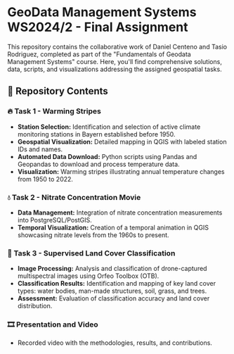 <h1>GeoData Management Systems WS2024/2 - Final Assignment</h1> 

This repository contains the collaborative work of Daniel Centeno and Tasio Rodriguez, completed as part of the "Fundamentals of Geodata Management Systems" course. Here, you'll find comprehensive solutions, data, scripts, and visualizations addressing the assigned geospatial tasks.

<h2>📂 Repository Contents</h2>

<h3>🔥 Task 1 - Warming Stripes</h3>

* **Station Selection:** Identification and selection of active climate monitoring stations in Bayern established before 1950.
* **Geospatial Visualization:** Detailed mapping in QGIS with labeled station IDs and names.
* **Automated Data Download:** Python scripts using Pandas and Geopandas to download and process temperature data.
* **Visualization:** Warming stripes illustrating annual temperature changes from 1950 to 2022.

<h3>💧 Task 2 - Nitrate Concentration Movie</h3>

* **Data Management:** Integration of nitrate concentration measurements into PostgreSQL/PostGIS.
* **Temporal Visualization:** Creation of a temporal animation in QGIS showcasing nitrate levels from the 1960s to present.

<h3>🌳 Task 3 - Supervised Land Cover Classification</h3>

* **Image Processing:** Analysis and classification of drone-captured multispectral images using Orfeo Toolbox (OTB).
* **Classification Results:** Identification and mapping of key land cover types: water bodies, man-made structures, soil, grass, and trees.
* **Assessment:** Evaluation of classification accuracy and land cover distribution.

<h3>🎞️ Presentation and Video</h3>

* Recorded video with the methodologies, results, and contributions.
